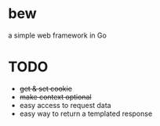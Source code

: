 bew
===

a simple web framework in Go

TODO
===

- ~~get & set cookie~~
- ~~make context optional~~
- easy access to request data
- easy way to return a templated response
